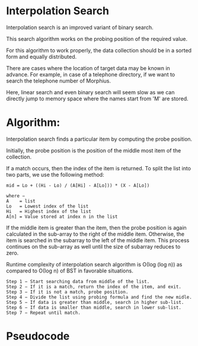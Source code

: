 # Interpolation Search
Interpolation search is an improved variant of binary search.

This search algorithm works on the probing position of the required
value.

For this algorithm to work properly, the data collection should be in a
sorted form and equally distributed.

There are cases where the location of target data may be known in
advance. For example, in case of a telephone directory, if we want to
search the telephone number of Morphius.

Here, linear search and even binary search will seem slow as we can
directly jump to memory space where the names start from 'M' are stored.

# Algorithm:
Interpolation search finds a particular item by computing the probe
position.

Initially, the probe position is the position of the middle most item of
the collection.

If a match occurs, then the index of the item is returned.
To split the list into two parts, we use the following method:

	mid = Lo + ((Hi - Lo) / (A[Hi] - A[Lo])) * (X - A[Lo])

	where −
   	A    = list
   	Lo   = Lowest index of the list
   	Hi   = Highest index of the list
   	A[n] = Value stored at index n in the list

If the middle item is greater than the item, then the probe position is
again calculated in the sub-array to the right of the middle item.
Otherwise, the item is searched in the subarray to the left of the
middle item. This process continues on the sub-array as well until the
size of subarray reduces to zero.

Runtime complexity of interpolation search algorithm is Ο(log (log n))
as compared to Ο(log n) of BST in favorable situations.

	Step 1 − Start searching data from middle of the list.
	Step 2 − If it is a match, return the index of the item, and exit.
	Step 3 − If it is not a match, probe position.
	Step 4 − Divide the list using probing formula and find the new midle.
	Step 5 − If data is greater than middle, search in higher sub-list.
	Step 6 − If data is smaller than middle, search in lower sub-list.
	Step 7 − Repeat until match.

# Pseudocode
```

```
